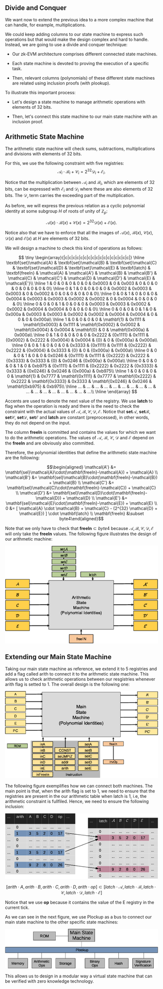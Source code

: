 ## Divide and Conquer

We want now to extend the previous idea to a more complex machine that can handle, for example, multiplications. 

We could keep adding columns to our state machine to express such operations but that would make the design complex and hard to handle. Instead, we are going to use a divide and conquer technique:

-   Our zk-EVM architecture comprises different connected state machines.

-   Each state machine is devoted to proving the execution of a specific task.

-   Then, relevant columns (polynomials) of these different state machines are related using inclusion proofs (with plookup).

To illustrate this important process:

-   Let's design a state machine to manage arithmetic operations with elements of 32 bits.

-   Then, let's connect this state machine to our main state machine with an inclusion proof.

## Arithmetic State Machine

The arithmetic state machine will check sums, subtractions, multiplications and divisions with elements of 32 bits.

For this, we use the following constraint with five registries:
$$
\mathcal{A}_i \cdot \mathcal{B}_i + \mathcal{C}_i = 2^{32} \mathcal{D}_i + \mathcal{E}_i.
$$

Notice that the multiplication between $\mathcal{A}_i$ and $\mathcal{B}_i$, which are elements of 32 bits, can be expressed with $\mathcal{E}_i$ and $\mathcal{D}_i$ where these are also elements of 32 bits. The $\mathcal{D_i}$ term carries the exceeding part of the multiplication.

As before, we will express the previous relation as a cyclic polynomial identity at some subgroup $H$ of roots of unity of $\mathbb{Z}_{p}$:

$$
\mathcal{A}(x) \cdot \mathcal{B}(x) + \mathcal{C}(x) = 2^{32} \mathcal{D}(x) + \mathcal{E}(x). 
$$

Notice also that we have to enforce that all the images of $\mathcal{A}(x)$, $\mathcal{B}(x)$, $\mathcal{C}(x)$, $\mathcal{D}(x)$ and $\mathcal{E}(x)$ at $H$ are elements of 32 bits.

We will design a machine to check this kind of operations as follows:

$$
\tiny
\begin{array}{|c|c|c|c|c|c|c|c|c|c|c|c|c|c|c|c|c|}
\hline
 \textbf{set}\mathcal{A} &  \textbf{set}\mathcal{B} 
&  \textbf{set}\mathcal{C} &  \textbf{set}\mathcal{D} &  \textbf{set}\mathcal{E} &  \textbf{latch}
 & \textbf{freeIn} &  \mathcal{A} &  \mathcal{A'} &  \mathcal{B} & \mathcal{B'} & \mathcal{C} & \mathcal{C'} & \mathcal{D} & \mathcal{D'} & \mathcal{E} & \mathcal{E'}\\ \hline
1 & 0 & 0 & 0 & 0 & 0 & 0x0003 & 0 & 0x003 & 0 & 0 & 0 & 0 & 0 & 0 & 0 & 0\\ \hline
0 & 1 & 0 & 0 & 0 & 0 & 0x0002 & 0x0003 & 0x0003 & 0 & 0x0002 & 0 & 0 & 0 & 0 & 0 & 0\\ \hline
0 & 0 & 1 & 0 & 0 & 0 & 0x0004 & 0x0003 & 0x0003 & 0x0002 & 0x0002 & 0 & 0x0004 & 0 & 0 & 0 & 0\\ \hline
0 & 0 & 0 & 1 & 0 & 0 & 0 & 0x0003 & 0x0003 & 0x0002 & 0x0002 & 0x0004 & 0x0004 & 0 & 0 & 0 & 0\\ \hline
0 & 0 & 0 & 0 & 1 & 0 & 0x000a & 0x0003 & 0x0003 & 0x0002 & 0x0002 & 0x0004 & 0x0004 & 0 & 0 & 0 & 0x000a\\ \hline
1 & 0 & 0 & 0 & 0 & \mathbf{1} & 0x1111 &  \mathbf{0x0003} & 0x1111 &  \mathbf{0x0002} & 0x0002 &  \mathbf{0x0004} & 0x0004 &  \mathbf{0} & 0 &  \mathbf{0x000a} & 0x000a\\ \hline
0 & 1 & 0 & 0 & 0 & 0 & 0x2222 & {0x1111} & 0x1111 & {0x0002} & 0x2222 & {0x0004} & 0x0004 & {0} & 0 & {0x000a} & 0x000a\\ \hline
0 & 0 & 1 & 0 & 0 & 0 & 0x3333 & {0x1111} & 0x1111 & {0x2222} & 0x2222 & {0x0004} & 0x3333 & {0} & 0 & {0x000a} & 0x000a\\ \hline
0 & 0 & 0 & 1 & 0 & 0 & 0x0246 & {0x1111} & 0x1111 & {0x2222} & 0x2222 & {0x3333} & 0x3333 & {0} & 0x0246 & {0x000a} & 0x000a\\ \hline
0 & 0 & 0 & 0 & 1 & 0 & 0xb975 & {0x1111} & 0x1111 & {0x2222} & 0x2222 & {0x3333} & 0x3333 & {0x0246} & 0x0246 & {0x000a} & 0xb975\\ 
\hline
1 & 0 & 0 & 0 & 0 &  \mathbf{1} & 0x7777 & \mathbf{0x1111} & 0x7777 & \mathbf{0x2222} & 0x2222 & \mathbf{0x3333} & 0x3333 & \mathbf{0x0246} & 0x0246 & \mathbf{0xb975} & 0xb975\\ \hline
... & ... & ... & ... & ... & ... & ... & ... & ... & ... & ... & ... & ... & ... & ... & ... & ...\\ \hline
\end{array}
$$

Accents are used to denote the next value of the registry. We use **latch** to flag when the operation is ready and there is the need to check the constraint with the actual values of $\mathcal{A}, \mathcal{B}, \mathcal{C}, \mathcal{D}, \mathcal{E}$. Notice that $\textbf{set}\mathcal{A}$, $\textbf{set}\mathcal{B}$, $\textbf{set}\mathcal{C}$, $\textbf{set}\mathcal{D}$, $\textbf{set}\mathcal{E}$ and **latch** are constant (preprocessed), in other words, they do not depend on the input.

The column **freeIn** is committed and contains the values for which we want to do the arithmetic operations. The values of $\mathcal{A}$, $\mathcal{B}$, $\mathcal{C}$, $\mathcal{D}$ and $\mathcal{E}$ depend on the **freeIn** and are obviously also committed.

Therefore, the polynomial identities that define the arithmetic state machine are
the following: 

$$\begin{aligned}
\mathcal{A'} &= \mathbf{sel}\mathcal{A}\cdot(\mathbf{freeIn}-\mathcal{A}) + \mathcal{A} \\
\mathcal{B'} &= \mathbf{sel}\mathcal{B}\cdot(\mathbf{freeIn}-\mathcal{B}) + \mathcal{B} \\
\mathcal{C'} &= \mathbf{sel}\mathcal{C}\cdot(\mathbf{freeIn}-\mathcal{C}) + \mathcal{C} \\
\mathcal{D'} &= \mathbf{sel}\mathcal{D}\cdot(\mathbf{freeIn}-\mathcal{D}) + \mathcal{D} \\
\mathcal{E'} &= \mathbf{sel}\mathcal{E}\cdot(\mathbf{freeIn}-\mathcal{E}) + \mathcal{E} \\
0 &= [ \mathcal{A} \cdot \mathcal{B} + \mathcal{C} - (2^{32} \mathcal{D} + \mathcal{E}) ] \cdot \mathbf{latch} \\
\mathbf{freeIn} &\subset byte4\end{aligned}$$

Note that we only have to check that $\mathbf{freeIn} \subset byte4$ because $\mathcal{A}, \mathcal{B}, \mathcal{C}, \mathcal{D}, \mathcal{E}$ will only take the $\mathbf{freeIn}$ values. The following figure illustrates the design of our arithmetic machine:

![image](figures/arith_state_machine.pdf.png)

## Extending our Main State Machine

Taking our main state machine as reference, we extend it to 5 registries and add a flag called arith to connect it to the arithmetic state machine. This allows us to check arithmetic operations between our resgistries whenever arith flag is setted to $1$. The overall design is the following one:

![image](figures/main-state-machine-general.pdf.png)

The following figure exemplifies how we can connect both machines. The main point is that, when the arith flag is set to $1$, we need to ensure that the registries are present in the our arithmetic table when latch is $1$, i.e, the arithmetic constraint is fullfiled. Hence, we need to ensure the following inclusion:

![image](figures/plookup_basic.pdf.png)

$$[arith \cdot A , arith \cdot B , arith \cdot C , arith \cdot D, arith \cdot op] \subset [latch \cdot \mathcal{A} , latch \cdot \mathcal{B} , latch \cdot \mathcal{C} , latch \cdot \mathcal{D} , latch \cdot \mathcal{E}]$$

Notice that we use **op** because it contains the value of the E registry in the current tick.

As we can see in the next figure, we use Plockup as a bus to connect our main state machine to the other specific state machines: 

![image](figures/microVM-architecture.pdf.png)

This allows us to design in a modular way
a virtual state machine that can be verified with zero knowledge technology.